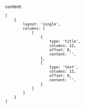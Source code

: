 

content: 

    [
        {
            layout: 'single',
            columns: [
                [
                    {
                        type: 'title',
                        columns: 12,
                        offset: 0,
                        content: '',
                    },
                    {
                        type: 'text',
                        columns: 12,
                        offset: 0,
                        content: '',
                    }
                ]
            ]
        }
    ]
